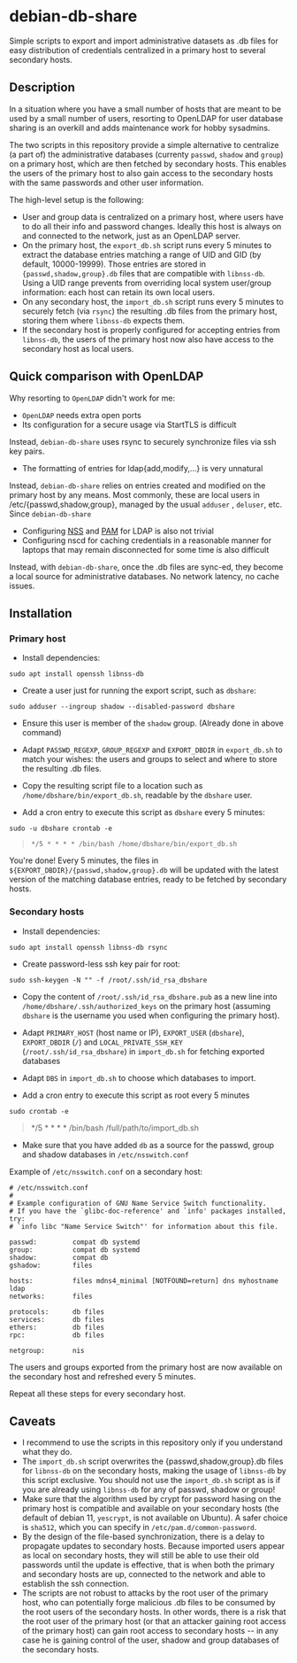 # debian-db-share

Simple scripts to export and import administrative datasets as .db files for easy distribution of
credentials centralized in a primary host to several secondary hosts.

## Description

In a situation where you have a small number of hosts that are meant to be used by a small number of
users, resorting to OpenLDAP for user database sharing is an overkill and adds maintenance work for
hobby sysadmins.

The two scripts in this repository provide a simple alternative to centralize (a part of) the
administrative databases (currenty `passwd`, `shadow` and `group`) on a primary host,
which are then fetched by secondary hosts. This enables the users of the primary host to also
gain access to the secondary hosts with the same passwords and other user information.

The high-level setup is the following:
- User and group data is centralized on a primary host, where users have to do all their info and
  password changes. Ideally this host is always on and connected to the network, just as an OpenLDAP
  server.
- On the primary host, the `export_db.sh` script runs every 5 minutes to extract the database
  entries matching a range of UID and GID (by default, 10000-19999). Those entries are stored in
  `{passwd,shadow,group}.db` files that are compatible with `libnss-db`. Using a UID range prevents
  from overriding local system user/group information: each host can retain its own local users.
- On any secondary host, the `import_db.sh` script runs every 5 minutes to securely fetch (via
  `rsync`) the resulting .db files from the primary host, storing them where `libnss-db` expects
  them.
- If the secondary host is properly configured for accepting entries from `libnss-db`, the users of
  the primary host now also have access to the secondary host as local users.

## Quick comparison with OpenLDAP

Why resorting to `OpenLDAP` didn't work for me:

- `OpenLDAP` needs extra open ports
- Its configuration for a secure usage via StartTLS is difficult

Instead, `debian-db-share` uses rsync to securely synchronize files via ssh key pairs.

- The formatting of entries for ldap{add,modify,...} is very unnatural

Instead, `debian-db-share` relies on entries created and modified on the primary host by any means.
Most commonly, these are local users in /etc/{passwd,shadow,group}, managed by the usual `adduser`
, `deluser`, etc. Since `debian-db-share`

- Configuring [NSS](https://wiki.debian.org/LDAP/NSS#NSS_Setup_with_libnss-ldapd)
  and [PAM](https://wiki.debian.org/LDAP/PAM) for LDAP is also not trivial
- Configuring nscd for caching credentials in a reasonable manner for laptops that may remain
  disconnected for some time is also difficult

Instead, with `debian-db-share`, once the .db files are sync-ed, they become a local source for
administrative databases. No network latency, no cache issues.

## Installation

### Primary host

- Install dependencies:

```sudo apt install openssh libnss-db```

- Create a user just for running the export script, such as `dbshare`:

```sudo adduser --ingroup shadow --disabled-password dbshare```

- Ensure this user is member of the `shadow` group. (Already done in above command)

- Adapt `PASSWD_REGEXP`, `GROUP_REGEXP` and `EXPORT_DBDIR` in `export_db.sh` to match your wishes:
  the users and groups to select and where to store the resulting .db files.

- Copy the resulting script file to a location such as `/home/dbshare/bin/export_db.sh`, readable
  by the `dbshare` user.

- Add a cron entry to execute this script as `dbshare` every 5 minutes:

```sudo -u dbshare crontab -e```

> `*/5 * * * * /bin/bash /home/dbshare/bin/export_db.sh`

You're done! Every 5 minutes, the files in `${EXPORT_DBDIR}/{passwd,shadow,group}.db` will be
updated with the latest version of the matching database entries, ready to be fetched by secondary
hosts.

### Secondary hosts

- Install dependencies:

```sudo apt install openssh libnss-db rsync```

- Create password-less ssh key pair for root:

```sudo ssh-keygen -N "" -f /root/.ssh/id_rsa_dbshare```

- Copy the content of `/root/.ssh/id_rsa_dbshare.pub` as a new line into
  `/home/dbshare/.ssh/authorized_keys` on the primary host (assuming
  `dbshare` is the username you used when configuring the primary host).

- Adapt `PRIMARY_HOST` (host name or IP), `EXPORT_USER` (`dbshare`),
  `EXPORT_DBDIR` (`/`) and `LOCAL_PRIVATE_SSH_KEY` (`/root/.ssh/id_rsa_dbshare`) in
  `import_db.sh` for fetching exported databases

- Adapt `DBS` in `import_db.sh` to choose which databases to import.

- Add a cron entry to execute this script as root every 5 minutes

```sudo crontab -e```

> */5 * * * * /bin/bash /full/path/to/import_db.sh

- Make sure that you have added `db` as a source for the passwd, group and shadow databases in
  `/etc/nsswitch.conf`

Example of `/etc/nsswitch.conf` on a secondary host:

```
# /etc/nsswitch.conf
#
# Example configuration of GNU Name Service Switch functionality.
# If you have the `glibc-doc-reference' and `info' packages installed, try:
# `info libc "Name Service Switch"' for information about this file.

passwd:         compat db systemd
group:          compat db systemd
shadow:         compat db
gshadow:        files

hosts:          files mdns4_minimal [NOTFOUND=return] dns myhostname ldap
networks:       files

protocols:      db files
services:       db files
ethers:         db files
rpc:            db files

netgroup:       nis
```

The users and groups exported from the primary host are now available on the secondary host and
refreshed every 5 minutes.

Repeat all these steps for every secondary host.

## Caveats

- I recommend to use the scripts in this repository only if you understand what they do.
- The `import_db.sh` script overwrites the {passwd,shadow,group}.db files for `libnss-db` on the
  secondary hosts, making the usage of `libnss-db` by this script exclusive. You should not use the
  `import_db.sh` script as is if you are already using `libnss-db` for any of passwd, shadow or
  group!
- Make sure that the algorithm used by crypt for password hasing on the primary host is compatible
  and available on your secondary hosts (the default of debian 11, `yescrypt`, is not available on
  Ubuntu). A safer choice is `sha512`, which you can specify in `/etc/pam.d/common-password`.
- By the design of the file-based synchronization, there is a delay to propagate updates to secondary
  hosts. Because imported users appear as local on secondary hosts, they will still be able to use
  their old passwords until the update is effective, that is when both the primary and secondary
  hosts are up, connected to the network and able to establish the ssh connection.
- The scripts are not robust to attacks by the root user of the primary host, who can potentially
  forge malicious .db files to be consumed by the root users of the secondary hosts. In other words,
  there is a risk that the root user of the primary host (or that an attacker gaining root access of
  the primary host) can gain root access to secondary hosts -- in any case he is gaining control of
  the user, shadow and group databases of the secondary hosts.
